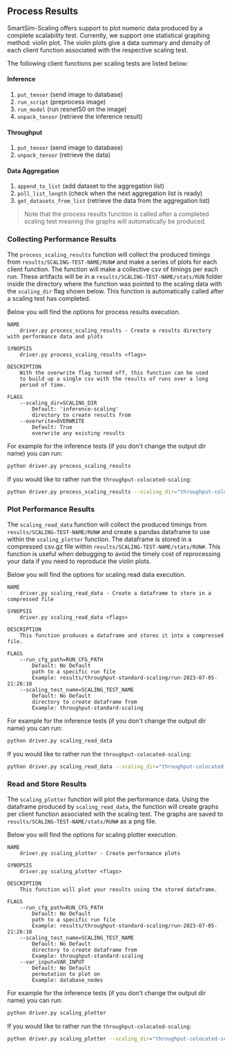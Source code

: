 ## Process Results

SmartSim-Scaling offers support to plot numeric data produced by
a complete scalability test. Currently, we support one statistical graphing
method: violin plot. The violin plots give a data summary and density of
each client function associated with the respective scaling test.

The following client functions per scaling tests are listed below:

#### Inference
  1) ``put_tensor``     (send image to database)
  2) ``run_script``     (preprocess image)
  3) ``run_model``      (run resnet50 on the image)
  4) ``unpack_tensor``  (retrieve the inference result)


#### Throughput
  1) ``put_tensor``     (send image to database)
  2) ``unpack_tensor``  (retrieve the data)


#### Data Aggregation
  1) ``append_to_list`` (add dataset to the aggregation list)
  2) ``poll_list_length``         (check when the next aggregation list is ready)
  3) ``get_datasets_from_list``   (retrieve the data from the aggregation list)

> Note that the process results function is called after a completed scaling test
> meaning the graphs will automatically be produced.


### Collecting Performance Results

The ``process_scaling_results`` function will collect the produced timings 
from ``results/SCALING-TEST-NAME/RUN#`` and make a series of plots for each client function. 
The function will make a collective csv of timings per each run. These
artifacts will be in a ``results/SCALING-TEST-NAME/stats/RUN`` folder inside 
the directory where the function was pointed to the scaling data 
with the ``scaling_dir`` flag shown below. This function is 
automatically called after a scaling test has completed. 

Below you will find the options for process results execution.

```text
NAME
    driver.py process_scaling_results - Create a results directory with performance data and plots

SYNOPSIS
    driver.py process_scaling_results <flags>

DESCRIPTION
    With the overwrite flag turned off, this function can be used
    to build up a single csv with the results of runs over a long
    period of time.

FLAGS
    --scaling_dir=SCALING_DIR
        Default: 'inference-scaling'
        directory to create results from
    --overwrite=OVERWRITE
        Default: True
        overwrite any existing results
```

For example for the inference tests (if you don't change the output dir name)
you can run:

```bash
python driver.py process_scaling_results
```

If you would like to rather run the `throughput-colocated-scaling`:

```bash
python driver.py process_scaling_results --scaling_dir="throughput-colocated-scaling"
```

### Plot Performance Results

The ``scaling_read_data`` function will collect the produced timings 
from ``results/SCALING-TEST-NAME/RUN#`` and create a pandas dataframe
to use within the ``scaling_plotter`` function. The dataframe is stored
in a compressed csv.gz file within ``results/SCALING-TEST-NAME/stats/RUN#``. 
This function is useful when debugging to avoid the timely cost
of reprocessing your data if you need to reproduce the violin plots.

Below you will find the options for scaling read data execution.

```text
NAME
    driver.py scaling_read_data - Create a dataframe to store in a compressed file

SYNOPSIS
    driver.py scaling_read_data <flags>

DESCRIPTION
    This function produces a dataframe and stores it into a compressed file.

FLAGS
    --run_cfg_path=RUN_CFG_PATH
        Default: No Default
        path to a specific run file 
        Example: results/throughput-standard-scaling/run-2023-07-05-21:26:18
    --scaling_test_name=SCALING_TEST_NAME
        Default: No Default
        directory to create dataframe from
        Example: throughput-standard-scaling
```

For example for the inference tests (if you don't change the output dir name)
you can run:

```bash
python driver.py scaling_read_data
```

If you would like to rather run the `throughput-colocated-scaling`:

```bash
python driver.py scaling_read_data --scaling_dir="throughput-colocated-scaling"
```

### Read and Store Results

The ``scaling_plotter`` function will plot the performance data. Using the 
dataframe produced by ``scaling_read_data``, the function will create
graphs per client function associated with the scaling test. The graphs are
saved to ``results/SCALING-TEST-NAME/stats/RUN#`` as a png file.

Below you will find the options for scaling plotter execution.

```text
NAME
    driver.py scaling_plotter - Create performance plots

SYNOPSIS
    driver.py scaling_plotter <flags>

DESCRIPTION
    This function will plot your results using the stored dataframe.

FLAGS
    --run_cfg_path=RUN_CFG_PATH
        Default: No Default
        path to a specific run file 
        Example: results/throughput-standard-scaling/run-2023-07-05-21:26:18
    --scaling_test_name=SCALING_TEST_NAME
        Default: No Default
        directory to create dataframe from
        Example: throughput-standard-scaling
    --var_input=VAR_INPUT
        Default: No Default
        permutation to plot on
        Example: database_nodes
```

For example for the inference tests (if you don't change the output dir name)
you can run:

```bash
python driver.py scaling_plotter
```

If you would like to rather run the `throughput-colocated-scaling`:

```bash
python driver.py scaling_plotter --scaling_dir="throughput-colocated-scaling"
```